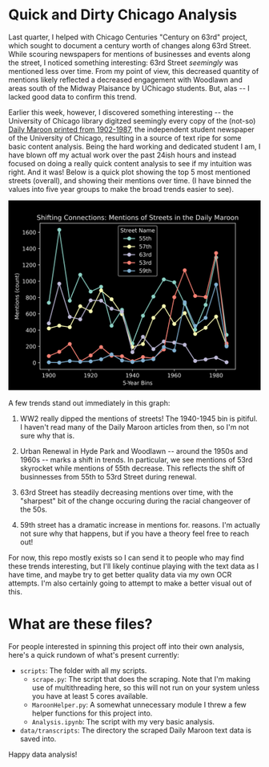 # Quick and Dirty Chicago Analysis

Last quarter, I helped with Chicago Centuries "Century on 63rd" project, which sought to document a century worth of changes along 63rd Street. While scouring newspapers for mentions of businesses and events along the street, I noticed something interesting: 63rd Street _seemingly_ was mentioned less over time. From my point of view, this decreased quantity of mentions likely reflected a decreased engagement with Woodlawn and areas south of the Midway Plaisance by UChicago students. But, alas -- I lacked good data to confirm this trend. 

Earlier this week, however, I discovered something interesting -- the University of Chicago library digitzed seemingly every copy of the (not-so) [Daily Maroon printed from 1902-1987](https://campub.lib.uchicago.edu/search/?f1-title=Daily%20Maroon), the independent student newspaper of the University of Chicago, resulting in a source of text ripe for some basic content analysis. Being the hard working and dedicated student I am, I have blown off my actual work over the past 24ish hours and instead focused on doing a really quick content analysis to see if my intuition was right. And it was! Below is a quick plot showing the top 5 most mentioned streets (overall), and showing their mentions over time. (I have binned the values into five year groups to make the broad trends easier to see).

<img src='imgs/shiftingconnections.png'>

A few trends stand out immediately in this graph:

1. WW2 really dipped the mentions of streets! The 1940-1945 bin is pitiful. I haven't read many of the Daily Maroon articles from then, so I'm not sure why that is.

2. Urban Renewal in Hyde Park and Woodlawn -- around the 1950s and 1960s -- marks a shift in trends. In particular, we see mentions of 53rd skyrocket while mentions of 55th decrease. This reflects the shift of businnesses from 55th to 53rd Street during renewal. 

3. 63rd Street has steadily decreasing mentions over time, with the "sharpest" bit of the change occuring during the racial changeover of the 50s. 

4. 59th street has a dramatic increase in mentions for. reasons. I'm actually not sure why that happens, but if you have a theory feel free to reach out!

For now, this repo mostly exists so I can send it to people who may find these trends interesting, but I'll likely continue playing with the text data as I have time, and maybe try to get better quality data via my own OCR attempts. I'm also certainly going to attempt to make a better visual out of this. 

# What are these files?

For people interested in spinning this project off into their own analysis, here's a quick rundown of what's present currently:

* `scripts`: The folder with all my scripts.
    * `scrape.py`: The script that does the scraping. Note that I'm making use of multithreading here, so this will not run on your system unless you have at least 5 cores available.
    * `MaroonHelper.py`: A somewhat unnecessary module I threw a few helper functions for this project into.
    * `Analysis.ipynb`: The script with my very basic analysis. 
* `data/transcripts`: The directory the scraped Daily Maroon text data is saved into.

Happy data analysis!